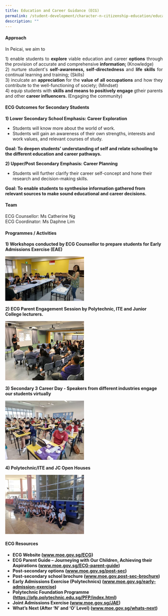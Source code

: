 ```yaml
---
title: Education and Career Guidance (ECG)
permalink: /student-development/character-n-citizenship-education/education-and-career-guidance-ecg/
description: ""
---
```

<h4><strong>Approach</strong></h4>
<p>In Peicai, we aim to<br></p><p align="justify">1) enable students to <strong>explore</strong> viable education and career <strong>options</strong> through the provision of accurate and comprehensive <strong>information; </strong>(Knowledge)<br>2) nurture student's <strong>self-awareness, self-directedness </strong>and <strong>life skills </strong>for continual learning and training; (Skills)<br>3) inculcate an <strong>appreciation </strong>for the <strong>value of all occupations</strong> and how they contribute to the well-functioning of society; (Mindset)<br>4) equip students with <strong>skills and means to positively engage </strong>gtheir parents and other <strong>career influencers. </strong>(Engaging the community)</p>
<h4><strong>ECG Outcomes for Secondary Students</strong></h4>
<p dir="ltr"><strong>1) Lower Secondary School Emphasis: Career Exploration</strong></p>
<ul>
<li dir="ltr" aria-level="1">Students will know more about the world of work.</li>
<li dir="ltr" aria-level="1">Students will gain an awareness of their own strengths, interests and work values, and relevant courses of study.</li>
</ul>
<p dir="ltr"><strong>Goal: To deepen students' understanding of self and relate schooling to the different education and career pathways.</strong></p>
<p dir="ltr"><strong>2) Upper/Post Secondary Emphasis: Career Planning</strong></p>
<ul>
<li dir="ltr" aria-level="1">Students will further clarify their career self-concept and hone their research and decision-making skills.</li>
</ul>
<p dir="ltr"><strong>Goal: To enable students to synthesise information gathered from relevant sources to make sound educational and career decisions.</strong></p>
<h4><strong>Team</strong></h4>
<p>ECG Counsellor: Ms Catherine Ng<br>ECG Coordinator: Ms Daphne Lim</p>
<h4><strong>Programmes / Activities</strong></h4>
<p><strong>1) Workshops conducted by ECG Counsellor to prepare students for Early Admissions Exercise (EAE)</strong></p>
<img style="width: 50%;" src="/images/ecg3.jpg">
<p><strong>2) ECG Parent Engagement Session by Polytechnic, ITE and Junior College lecturers.</strong></p>
<img style="width: 50%;" src="/images/ecg4.jpg">
<p><strong>3) Secondary 3 Career Day - Speakers from different industries engage our students virtually</strong></p>
<img style="width: 50%;" src="/images/ecg5.jpg">
<p><strong>4) Polytechnic/ITE and JC Open Houses</strong></p>
<img style="width: 50%;" src="/images/ecg6.jpg">
<h4><strong>ECG Resources</strong></h4>
<ul>
<li aria-level="1"><strong>ECG Website (<a href="http://www.moe.gov.sg/ECG">www.moe.gov.sg/ECG</a>)</strong></li>
<li aria-level="1"><strong>ECG Parent Guide – Journeying with Our Children, Achieving their Aspirations (<a href="http://www.moe.gov.sg/ECG-parent-guide">www.moe.gov.sg/ECG-parent-guide</a>)</strong></li>
<li aria-level="1"><strong>Post-secondary options (<a href="http://www.moe.gov.sg/post-sec">www.moe.gov.sg/post-sec</a>)</strong></li>
<li aria-level="1"><strong>Post-secondary school brochure (<a href="http://www.moe.gov.post-sec-brochure/">www.moe.gov.post-sec-brochure</a>)</strong></li>
<li aria-level="1"><strong>Early Admissions Exercise (Polytechnics) (<a href="http://www.moe.gov.sg/early-admission-exercise">www.moe.gov.sg/early-admission-exercise</a>)</strong></li>
<li aria-level="1"><strong>Polytechnic Foundation Programme (<a href="https://pfp.polytechnic.edu.sg/PFP/index.html">https://pfp.polytechnic.edu.sg/PFP/index.html</a>)</strong></li>
<li aria-level="1"><strong>Joint Admissions Exercise (<a href="http://www.moe.gov.sg/JAE">www.moe.gov.sg/JAE</a>)</strong></li>
<li aria-level="1"><strong>What’s Next (After ‘N’ and ‘O’ Level) (<a href="http://www.moe.gov.sg/whats-next">www.moe.gov.sg/whats-next</a>)</strong></li>
</ul>